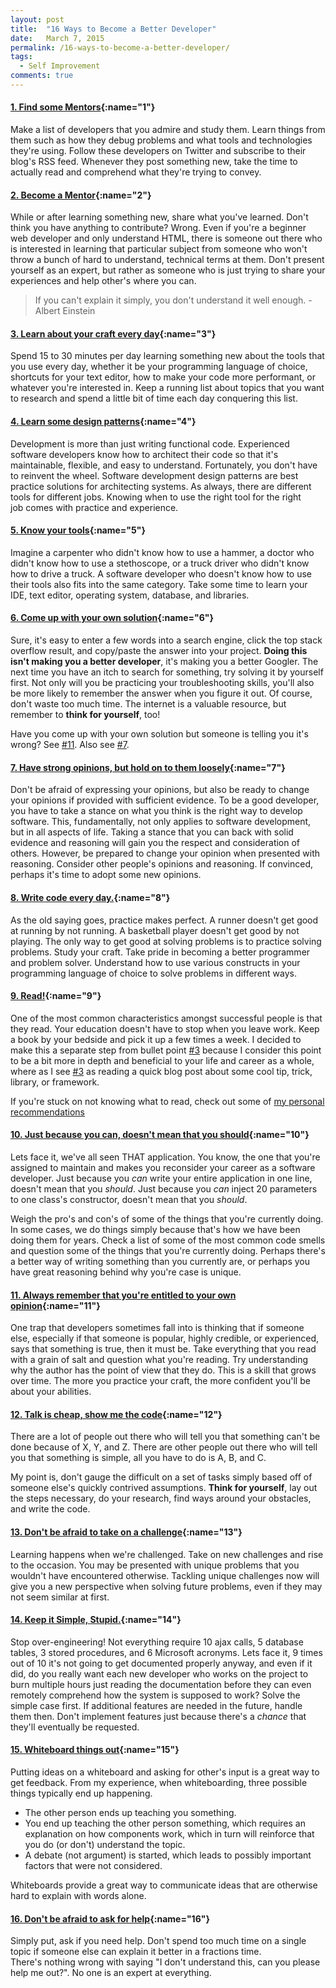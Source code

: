 ```yaml
---
layout: post
title:  "16 Ways to Become a Better Developer"
date:   March 7, 2015
permalink: /16-ways-to-become-a-better-developer/
tags:
  - Self Improvement
comments: true
---
```



#### [1. Find some Mentors](#1){:name="1"}

Make a list of developers that you admire and study them. Learn things from them such as how they debug problems and what tools and technologies they're using. Follow these developers on Twitter and subscribe to their blog's RSS feed. Whenever they post something new, take the time to actually read and comprehend what they're trying to convey.

#### [2. Become a Mentor](#2){:name="2"}

While or after learning something new, share what you've learned. Don't think you have anything to contribute? Wrong. Even if you're a beginner web developer and only understand HTML, there is someone out there who is interested in learning that particular subject from someone who won't throw a bunch of hard to understand, technical terms at them. Don't present yourself as an expert, but rather as someone who is just trying to share your experiences and help other's where you can.

<blockquote>If you can't explain it simply, you don't understand it well enough. - Albert Einstein</blockquote>

#### [3. Learn about your craft every day](#3){:name="3"}

Spend 15 to 30 minutes per day learning something new about the tools that you use every day, whether it be your programming language of choice, shortcuts for your text editor, how to make your code more performant, or whatever you're interested in. Keep a running list about topics that you want to research and spend a little bit of time each day conquering this list.

#### [4. Learn some design patterns](#4){:name="4"}

Development is more than just writing functional code. Experienced software developers know how to architect their code so that it's maintainable, flexible, and easy to understand. Fortunately, you don't have to reinvent the wheel. Software development design patterns are best practice solutions for architecting systems. As always, there are different tools for different jobs. Knowing when to use the right tool for the right job comes with practice and experience.

#### [5. Know your tools](#5){:name="5"}

Imagine a carpenter who didn't know how to use a hammer, a doctor who didn't know how to use a stethoscope, or a truck driver who didn't know how to drive a truck. A software developer who doesn't know how to use their tools also fits into the same category. Take some time to learn your IDE, text editor, operating system, database, and libraries.

#### [6. Come up with your own solution](#6){:name="6"}

Sure, it's easy to enter a few words into a search engine, click the top stack overflow result, and copy/paste the answer into your project. **Doing this isn't making you a better developer**, it's making you a better Googler. The next time you have an itch to search for something, try solving it by yourself first. Not only will you be practicing your troubleshooting skills, you'll also be more likely to remember the answer when you figure it out. Of course, don't waste too much time. The internet is a valuable resource, but remember to **think for yourself**, too!

Have you come up with your own solution but someone is telling you it's wrong? See [#11](#11). Also see [#7](#7).

#### [7. Have strong opinions, but hold on to them loosely](#7){:name="7"}

Don't be afraid of expressing your opinions, but also be ready to change your opinions if provided with sufficient evidence. To be a good developer, you have to take a stance on what you think is the right way to develop software. This, fundamentally, not only applies to software development, but in all aspects of life. Taking a stance that you can back with solid evidence and reasoning will gain you the respect and consideration of others. However, be prepared to change your opinion when presented with reasoning. Consider other people's opinions and reasoning. If convinced, perhaps it's time to adopt some new opinions.

#### [8. Write code every day.](#8){:name="8"}

As the old saying goes, practice makes perfect. A runner doesn't get good at running by not running. A basketball player doesn't get good by not playing. The only way to get good at solving problems is to practice solving problems. Study your craft. Take pride in becoming a better programmer and problem solver. Understand how to use various constructs in your programming language of choice to solve problems in different ways.

#### [9. Read!](#9){:name="9"}

One of the most common characteristics amongst successful people is that they read. Your education doesn't have to stop when you leave work. Keep a book by your bedside and pick it up a few times a week. I decided to make this a separate step from bullet point [#3](#3) because I consider this point to be a bit more in depth and beneficial to your life and career as a whole, where as I see [#3](#3) as reading a quick blog post about some cool tip, trick, library, or framework.

If you're stuck on not knowing what to read, check out some of [my personal recommendations](/about/recommended-reading/)

#### [10. Just because you can, doesn't mean that you should](#10){:name="10"}

Lets face it, we've all seen THAT application. You know, the one that you're assigned to maintain and makes you reconsider your career as a software developer. Just because you *can* write your entire application in one line, doesn't mean that you *should*. Just because you *can* inject 20 parameters to one class's constructor, doesn't mean that you *should*.

Weigh the pro's and con's of some of the things that you're currently doing. In some cases, we do things simply because that's how we have been doing them for years. Check a list of some of the most common code smells and question some of the things that you're currently doing. Perhaps there's a better way of writing something than you currently are, or perhaps you have great reasoning behind why you're case is unique.

#### [11. Always remember that you're entitled to your own opinion](#11){:name="11"}

One trap that developers sometimes fall into is thinking that if someone else, especially if that someone is popular, highly credible, or experienced, says that something is true, then it must be. Take everything that you read with a grain of salt and question what you're reading. Try understanding why the author has the point of view that they do. This is a skill that grows over time. The more you practice your craft, the more confident you'll be about your abilities.

#### [12. Talk is cheap, show me the code](#12){:name="12"}

There are a lot of people out there who will tell you that something can't be done because of X, Y, and Z. There are other people out there who will tell you that something is simple, all you have to do is A, B, and C.

My point is, don't gauge the difficult on a set of tasks simply based off of someone else's quickly contrived assumptions. **Think for yourself**, lay out the steps necessary, do your research, find ways around your obstacles, and write the code.

#### [13. Don't be afraid to take on a challenge](#13){:name="13"}

Learning happens when we're challenged. Take on new challenges and rise to the occasion. You may be presented with unique problems that you wouldn't have encountered otherwise. Tackling unique challenges now will give you a new perspective when solving future problems, even if they may not seem similar at first.

#### [14. Keep it Simple, Stupid.](#14){:name="14"}

Stop over-engineering! Not everything require 10 ajax calls, 5 database tables, 3 stored procedures, and 6 Microsoft acronyms. Lets face it, 9 times out of 10 it's not going to get documented properly anyway, and even if it did, do you really want each new developer who works on the project to burn multiple hours just reading the documentation before they can even remotely comprehend how the system is supposed to work? Solve the simple case first. If additional features are needed in the future, handle them then. Don't implement features just because there's a *chance* that they'll eventually be requested.

#### [15. Whiteboard things out](#15){:name="15"}

Putting ideas on a whiteboard and asking for other's input is a great way to get feedback. From my experience, when whiteboarding, three possible things typically end up happening.

- The other person ends up teaching you something.
- You end up teaching the other person something, which requires an explanation on how components work, which in turn will reinforce that you do (or don't) understand the topic.
- A debate (not argument) is started, which leads to possibly important factors that were not considered.

Whiteboards provide a great way to communicate ideas that are otherwise hard to explain with words alone.

#### [16. Don't be afraid to ask for help](#16){:name="16"}

Simply put, ask if you need help. Don't spend too much time on a single topic if someone else can explain it better in a fractions time. There's nothing wrong with saying "I don't understand this, can you please help me out?". No one is an expert at everything.

